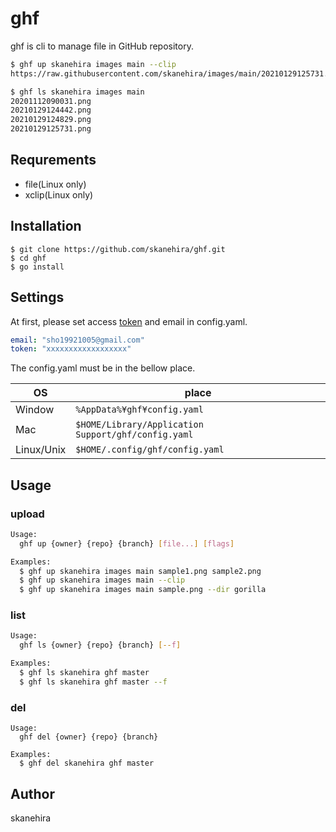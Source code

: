 # ghf
ghf is cli to manage file in GitHub repository.

```sh
$ ghf up skanehira images main --clip
https://raw.githubusercontent.com/skanehira/images/main/20210129125731.png?token=AB4F5T5GEVU3VYFT5CWI2ILACOD6Q

$ ghf ls skanehira images main
20201112090031.png
20210129124442.png
20210129124829.png
20210129125731.png
```

## Requrements
- file(Linux only)
- xclip(Linux only)

## Installation
```
$ git clone https://github.com/skanehira/ghf.git
$ cd ghf
$ go install
```

## Settings
At first, please set access [token](https://docs.github.com/en/github/authenticating-to-github/creating-a-personal-access-token) and email in config.yaml.

```yaml
email: "sho19921005@gmail.com"
token: "xxxxxxxxxxxxxxxxxx"
```

The config.yaml must be in the bellow place.

| OS         | place                                               |
|------------|-----------------------------------------------------|
| Window     | `%AppData%¥ghf¥config.yaml`                         |
| Mac        | `$HOME/Library/Application Support/ghf/config.yaml` |
| Linux/Unix | `$HOME/.config/ghf/config.yaml`                     |

## Usage

### upload

```sh
Usage:
  ghf up {owner} {repo} {branch} [file...] [flags]

Examples:
  $ ghf up skanehira images main sample1.png sample2.png
  $ ghf up skanehira images main --clip
  $ ghf up skanehira images main sample.png --dir gorilla
```

### list

```sh
Usage:
  ghf ls {owner} {repo} {branch} [--f]

Examples:
  $ ghf ls skanehira ghf master
  $ ghf ls skanehira ghf master --f
```

### del

```Sh
Usage:
  ghf del {owner} {repo} {branch}

Examples:
  $ ghf del skanehira ghf master
```

## Author
skanehira
